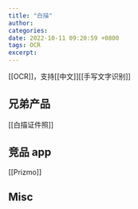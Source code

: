 ```yaml
---
title: "白描"
author: 
categories: 
date: 2022-10-11 09:20:59 +0800
tags: OCR
excerpt: 
---
```


[[OCR]]，支持[[中文]][[手写文字识别]]


## 兄弟产品

[[白描证件照]]


## 竞品 app

[[Prizmo]]


## Misc


